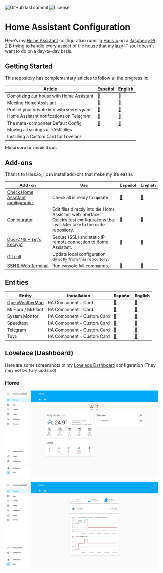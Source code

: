 ![GitHub last commit](https://img.shields.io/github/last-commit/danimart1991/home-assistant-config)
![License](https://img.shields.io/github/license/danimart1991/home-assistant-config.svg)

# Home Assistant Configuration

Here's my [Home Assistant](https://home-assistant.io/) configuration running [Hass.io](https://www.home-assistant.io/hassio/) on a [Raspberry Pi 2 B](https://www.raspberrypi.org/products/raspberry-pi-2-model-b/) trying to handle every aspect of the house that my lazy IT soul doesn't want to do on a day-to-day basis.

## Getting Started

This repository has complementary articles to follow all the progress in:

| Article | Español | English |
| --- | --- | --- |
| Domotizing our house with Home Assistant | [🔗](https://www.nocountryforgeeks.com/domotizando-nuestra-casa-con-home-assistant/) | [🔗](https://www.danielmartingonzalez.com/domotizing-our-house-with-home-assistant/) |
| Meeting Home Assistant | [🔗](https://www.danielmartingonzalez.com/conociendo-home-assistant/) | [🔗](https://www.danielmartingonzalez.com/meeting-home-assistant/) |
| Protect your private info with secrets.yaml | [🔗](https://www.danielmartingonzalez.com/protege-tu-informacion-privada-con-secrets-yaml/) | [🔗](https://www.danielmartingonzalez.com/protect-your-private-info-with-secrets-yaml/) |
| Home Assistant notifications on Telegram | [🔗](https://www.danielmartingonzalez.com/notificaciones-de-home-assistant-en-telegram/) | [🔗](https://www.danielmartingonzalez.com/home-assistant-notifications-on-telegram/) |
| The meta-component Default Config | [🔗](https://www.danielmartingonzalez.com/el-meta-componente-default-config/) | [🔗](https://www.danielmartingonzalez.com/the-meta-component-default-config/) |
| Moving all settings to YAML files | | |
| Installing a Custom Card for Lovelace | | |
  
Make sure to check it out.

## Add-ons

Thanks to Hass.io, I can install add-ons that make my life easier.

| Add-on | Use | Español | English |
| --- | --- | --- | --- |
| [Check Home Assistant configuration](https://github.com/home-assistant/hassio-addons/tree/master/check_config) | Check all is ready to update | [🔗](https://www.danielmartingonzalez.com/conociendo-home-assistant/#instalando-nuestro-primer-add-on) | [🔗](https://www.danielmartingonzalez.com/meeting-home-assistant/#installing-our-first-add-on) |
| [Configurator](https://www.home-assistant.io/addons/configurator) | Edit files directly into the Home Assistant web interface. <br/> Quickly test configurations that I will later take to the code repository. | [🔗](https://www.danielmartingonzalez.com/configura-home-assistant-editando-sus-archivos/) | [🔗](https://www.danielmartingonzalez.com/configure-home-assistant-editing-its-files/) |
| [DuckDNS + Let's Encrypt](https://www.home-assistant.io/addons/duckdns/) | Secure (SSL) and static IP remote connection to Home Assistant. | [🔗](https://www.danielmartingonzalez.com/controla-tu-casa-desde-cualquier-sitio-con-duckdns/) | [🔗](https://www.danielmartingonzalez.com/control-your-home-from-anywhere-with-duckdns/) |
| [Git pull](https://www.home-assistant.io/addons/git_pull/) | Update local configuration directly from this repository. | | |
| [SSH & Web Terminal](https://github.com/hassio-addons/addon-ssh) | Run console full commands. | [🔗](https://www.danielmartingonzalez.com/ssh-y-terminal-web-en-hassio/) | [🔗](https://www.danielmartingonzalez.com/ssh-and-web-terminal-in-hassio/) |

## Entities

| Entity | Installation | Español | English |
| --- | --- | --- | --- |
| [OpenWeatherMap](https://openweathermap.org/) | HA Component + Card | [🔗](https://www.danielmartingonzalez.com/configura-home-assistant-editando-sus-archivos/#usando-configurator) | [🔗](https://www.danielmartingonzalez.com/configure-home-assistant-editing-its-files/#using-configurator) |
| Mi Flora / Mi Plant | HA Component + Card | [🔗](https://www.danielmartingonzalez.com/cuidando-tus-plantas-con-mi-flora-y-home-assistant/) | [🔗](https://www.danielmartingonzalez.com/caring-your-plants-with-mi-flora-and-home-assistant/) |
| System Monitor | HA Component + Custom Card | [🔗](https://www.danielmartingonzalez.com/supervisando-un-servidor-home-assistant/) | [🔗](https://www.danielmartingonzalez.com/monitoring-a-home-assistant-server/) |
| Speedtest | HA Component + Custom Card | [🔗](https://www.danielmartingonzalez.com/supervisando-un-servidor-home-assistant/) | [🔗](https://www.danielmartingonzalez.com/monitoring-a-home-assistant-server/) |
| Telegram | HA Component + Custom Card | [🔗](https://www.danielmartingonzalez.com/notificaciones-de-home-assistant-en-telegram/) | [🔗](https://www.danielmartingonzalez.com/home-assistant-notifications-on-telegram/) |
| Tuya | HA Component + Custom Card | [🔗](https://www.danielmartingonzalez.com/controlar-dispositivos-inteligentes-desde-tuya-smart-life/) | [🔗](https://www.danielmartingonzalez.com/control-smart-devices-with-tuya-smart-life/) |

## Lovelace (Dashboard)

Here are some screenshots of my [Lovelace Dashboard](https://www.home-assistant.io/lovelace/) configuration (They may not be fully updated).

### Home

![Dashboard Home Tab](/docs/images/screenshot_view_00.jpg)

![Dashboard System Tab](/docs/images/screenshot_view_01.jpg)
